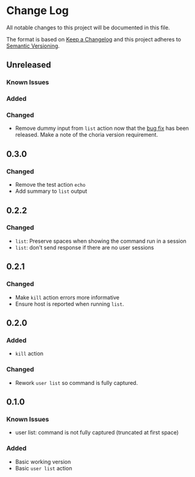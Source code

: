# Change Log

All notable changes to this project will be documented in this file.

The format is based on [Keep a Changelog](http://keepachangelog.com/)
and this project adheres to [Semantic Versioning](http://semver.org/).

## Unreleased

### Known Issues

### Added

### Changed

* Remove dummy input from `list` action now that the [bug fix](https://github.com/choria-io/mcorpc-agent-provider/issues/126) has been released. Make a note of the choria version requirement.

## 0.3.0

### Changed

* Remove the test action `echo`
* Add summary to `list` output

## 0.2.2

### Changed

* `list`: Preserve spaces when showing the command run in a session
* `list`: don't send response if there are no user sessions

## 0.2.1

### Changed

* Make `kill` action errors more informative
* Ensure host is reported when running `list`.

## 0.2.0

### Added

* `kill` action

### Changed

* Rework `user list` so command is fully captured.

## 0.1.0

### Known Issues

* user list: command is not fully captured (truncated at first space)

### Added

* Basic working version
* Basic `user list` action
